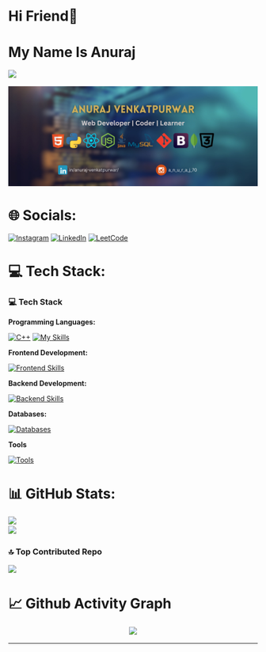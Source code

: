 # Hi Friend👋

# My Name Is Anuraj

[![](https://visitcount.itsvg.in/api?id=Anuraj4&label=Profile%20Views&color=4&pretty=false)](https://visitcount.itsvg.in)

![image](https://github.com/Anuraj4/Anuraj4/blob/main/Anuraj%20Venkatpurwar%20(3).png)


<!--
**Anuraj4/Anuraj4** is a ✨ _special_ ✨ repository because its `README.md` (this file) appears on your GitHub profile.

Here are some ideas to get you started:

- 🔭 I’m currently working on ...
- 🌱 I’m currently learning ...
- 👯 I’m looking to collaborate on ...
- 🤔 I’m looking for help with ...
- 💬 Ask me about ...
- 📫 How to reach me: ...
- 😄 Pronouns: ...
- ⚡ Fun fact: ...
-->


# 🌐 Socials:

[![Instagram](https://skillicons.dev/icons?i=instagram)](https://instagram.com/a_n_u_r_a_j_70)
[![LinkedIn](https://skillicons.dev/icons?i=linkedin)](https://linkedin.com/in/anuraj-venkatpurwar)
<a href="https://leetcode.com/u/anuraj3690/">
  <img src="https://upload.wikimedia.org/wikipedia/commons/1/19/LeetCode_logo_black.png" alt="LeetCode" width="50" height="50"/>
</a>

# 💻 Tech Stack:

### 💻 **Tech Stack**

**Programming Languages:**

[![C++](https://skillicons.dev/icons?i=cpp)](https://skillicons.dev)
[![My Skills](https://skillicons.dev/icons?i=python,java,javascript,php)](https://skillicons.dev)

**Frontend Development:**

[![Frontend Skills](https://skillicons.dev/icons?i=html,css,bootstrap,tailwind,react)](https://skillicons.dev)

**Backend Development:**

[![Backend Skills](https://skillicons.dev/icons?i=nodejs,nestjs,nodemon)](https://skillicons.dev)

**Databases:**

[![Databases](https://skillicons.dev/icons?i=mysql,mongodb)](https://skillicons.dev)

**Tools**

[![Tools](https://skillicons.dev/icons?i=git,postman,figma,vscode,premiere)](https://skillicons.dev)

# 📊 GitHub Stats:
![](https://github-readme-stats.vercel.app/api?username=Anuraj4&theme=midnight-purple&hide_border=false&include_all_commits=true&count_private=false)<br/>
![](https://github-readme-streak-stats.herokuapp.com/?user=Anuraj4&theme=midnight-purple&hide_border=false)<br/>

### 🔝 Top Contributed Repo
![](https://github-contributor-stats.vercel.app/api?username=Anuraj4&limit=5&theme=dark&combine_all_yearly_contributions=true)

# 📈 Github Activity Graph

<div><p align="center"><img src="https://github-readme-activity-graph.vercel.app/graph?username=Anuraj4&bg_color=1A1B27&color=70A5FD&line=70A5FD&point=38BDAE&area=true&hide_border=false" /></p></div>

---
<!-- Proudly created with GPRM ( https://gprm.itsvg.in ) -->
